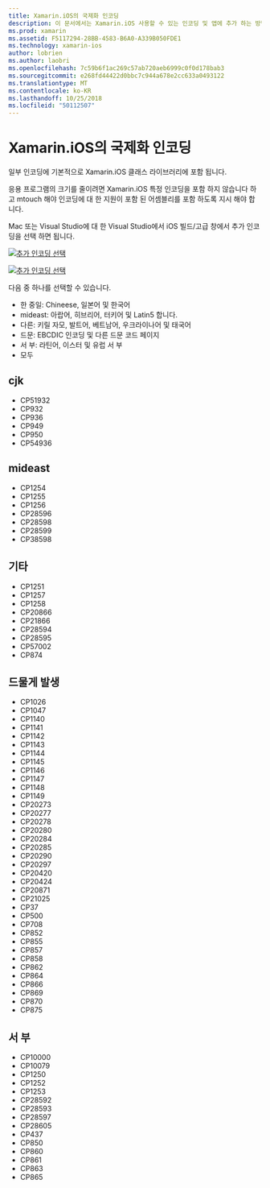 ```yaml
---
title: Xamarin.iOS의 국제화 인코딩
description: 이 문서에서는 Xamarin.iOS 사용할 수 있는 인코딩 및 앱에 추가 하는 방법에 설명의 국제화 인코딩을 설명 합니다.
ms.prod: xamarin
ms.assetid: F5117294-28BB-4583-B6A0-A339B050FDE1
ms.technology: xamarin-ios
author: lobrien
ms.author: laobri
ms.openlocfilehash: 7c59b6f1ac269c57ab720aeb6999c0f0d178bab3
ms.sourcegitcommit: e268fd44422d0bbc7c944a678e2cc633a0493122
ms.translationtype: MT
ms.contentlocale: ko-KR
ms.lasthandoff: 10/25/2018
ms.locfileid: "50112507"
---
```

# <a name="internationalization-encodings-in-xamarinios"></a>Xamarin.iOS의 국제화 인코딩

일부 인코딩에 기본적으로 Xamarin.iOS 클래스 라이브러리에 포함 됩니다.

응용 프로그램의 크기를 줄이려면 Xamarin.iOS 특정 인코딩을 포함 하지 않습니다 하 고 mtouch 해야 인코딩에 대 한 지원이 포함 된 어셈블리를 포함 하도록 지시 해야 합니다.

Mac 또는 Visual Studio에 대 한 Visual Studio에서 iOS 빌드/고급 창에서 추가 인코딩을 선택 하면 됩니다.

 [![](encodings-images/00.png "추가 인코딩 선택")](encodings-images/00.png#lightbox)

 [![](encodings-images/00a.png "추가 인코딩 선택")](encodings-images/00a.png#lightbox)

다음 중 하나를 선택할 수 있습니다.

-  한 중일: Chineese, 일본어 및 한국어
-  mideast: 아랍어, 히브리어, 터키어 및 Latin5 합니다.
-  다른: 키릴 자모, 발트어, 베트남어, 우크라이나어 및 태국어
-  드문: EBCDIC 인코딩 및 다른 드문 코드 페이지
-  서 부: 라틴어, 이스터 및 유럽 서 부
-  모두


 <a name="cjk" />


## <a name="cjk"></a>cjk

-  CP51932
-  CP932
-  CP936
-  CP949
-  CP950
-  CP54936


 <a name="mideast" />


## <a name="mideast"></a>mideast

-  CP1254
-  CP1255
-  CP1256
-  CP28596
-  CP28598
-  CP28599
-  CP38598


 <a name="other" />


## <a name="other"></a>기타

-  CP1251
-  CP1257
-  CP1258
-  CP20866
-  CP21866
-  CP28594
-  CP28595
-  CP57002
-  CP874


 <a name="rare" />


## <a name="rare"></a>드물게 발생

-  CP1026
-  CP1047
-  CP1140
-  CP1141
-  CP1142
-  CP1143
-  CP1144
-  CP1145
-  CP1146
-  CP1147
-  CP1148
-  CP1149
-  CP20273
-  CP20277
-  CP20278
-  CP20280
-  CP20284
-  CP20285
-  CP20290
-  CP20297
-  CP20420
-  CP20424
-  CP20871
-  CP21025
-  CP37
-  CP500
-  CP708
-  CP852
-  CP855
-  CP857
-  CP858
-  CP862
-  CP864
-  CP866
-  CP869
-  CP870
-  CP875


 <a name="west" />


## <a name="west"></a>서 부

-  CP10000
-  CP10079
-  CP1250
-  CP1252
-  CP1253
-  CP28592
-  CP28593
-  CP28597
-  CP28605
-  CP437
-  CP850
-  CP860
-  CP861
-  CP863
-  CP865

